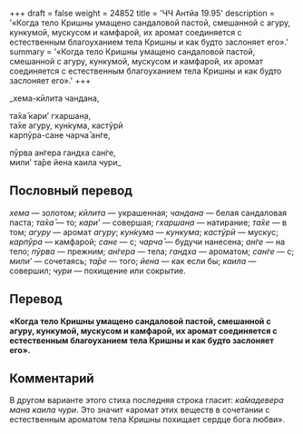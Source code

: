 +++
draft = false
weight = 24852
title = 'ЧЧ Антйа 19.95'
description = '«Когда тело Кришны умащено сандаловой пастой, смешанной с агуру, кункумой, мускусом и камфарой, их аромат соединяется с естественным благоуханием тела Кришны и как будто заслоняет его».'
summary = '«Когда тело Кришны умащено сандаловой пастой, смешанной с агуру, кункумой, мускусом и камфарой, их аромат соединяется с естественным благоуханием тела Кришны и как будто заслоняет его».'
+++

_хема-кӣлита чандана,  
  
та̄ха̄ кари’ гхаршан̣а,  
та̄хе агуру, кун̇кума, кастӯрӣ  
карпӯра-сане чарча̄ ан̇ге,  
  
пӯрва ан̇гера гандха сан̇ге,  
мили’ та̄ре йена каила чури_

## Пословный перевод

_хема_ — золотом; _кӣлита_ — украшенная; _чандана_ — белая сандаловая паста; _та̄ха̄_ — то; _кари’_ — совершая; _гхаршан̣а_ — натирание; _та̄хе_ — в том; _агуру_ — аромат _агуру_; _кун̇кума_ — _кункума_; _кастӯрӣ_ — мускус; _карпӯра_ — камфарой; _сане_ — с; _чарча̄_ — будучи нанесена; _ан̇ге_ — на тело; _пӯрва_ — прежним; _ан̇гера_ — тела; _гандха_ — ароматом; _сан̇ге_ — с; _мили’_ — сочетаясь; _та̄ре_ — того; _йена_ — как если бы; _каила_ — совершил; _чури_ — похищение или сокрытие.

## Перевод

**«Когда тело Кришны умащено сандаловой пастой, смешанной с агуру, кункумой, мускусом и камфарой, их аромат соединяется с естественным благоуханием тела Кришны и как будто заслоняет его».**

## Комментарий

В другом варианте этого стиха последняя строка гласит: _ка̄мадевера мана каила чури_. Это значит «аромат этих веществ в сочетании с естественным ароматом тела Кришны похищает сердце бога любви».
